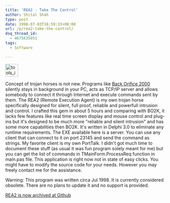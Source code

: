 ```yaml
---
title: 'REA2 - Take The Control'
author: Shital Shah
type: post
date: 1998-07-03T16:59:33+00:00
url: /p/rea2-take-the-control/
dsq_thread_id:
  - 4675635051
tags:
  - Software

---
```

[<img src="/images/posts/2003/03/tools_icon.gif" alt="tools_icon" width="40" height="40" class="alignleft size-full wp-image-1124" />][1]

Concept of trojan horses is not new. Programs like [Back Orifice 2000][2] silently stays in background in your PC, acts as TCP/IP server and allows somebody to connect it through Internet and execute commands sent by them. The REA2 (Remote Execution Agent) is my own trojan horse specifically designed for silent, full proof, reliable and powerfull intrusion and control. I crafted this gem in about 5 hours and comparing with BO2K, it lacks few features like real time screen display and mouse control and plug-ins but it's designed to be much more "reliable and silent intrusion" and has some more capabilities then BO2K. It's written in Delphi 3.0 to eliminate any runtime requirements. The EXE available here is a server. You can use any client that can connect to it on port 23145 and send the command as strings. My favorite client is my own PortTalk. I didn't got much time to document these stuff (as usual it was fun program solely meant for me) but you can get the list of commands in TMainForm.ProcessReq function in main.pas file. This application is right now not in state of easy clicks. You might have to modify the source code for your needs. However you may freely contact me for the assistance.

<p class="obsolete">
  Warning: This program was written circa Jul 1998. It is currently considered obsolete. There are no plans to update it and no support is provided.
</p>

[REA2 is now archived at Github][3]

<div class="github-widget" data-repo="sytelus/REA2">
</div>

 [1]: /images/posts/2003/03/tools_icon.gif
 [2]: http://www.shitalshah.com/www.bo2k.com
 [3]: https://github.com/sytelus/REA2